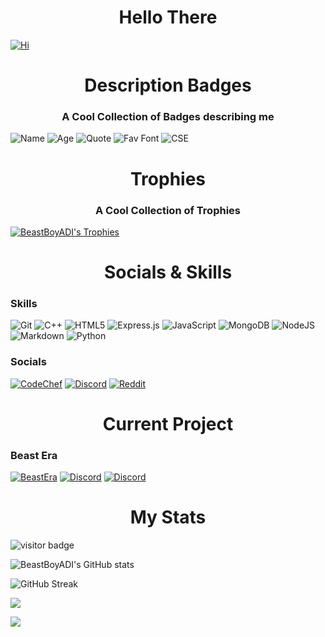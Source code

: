 <h1 align="center" color="#8700ff">Hello There 
</h1>

[![Hi](https://readme-typing-svg.herokuapp.com?font=Cascadia+Code&duration=3000&color=FF8706&background=F8FF0000&vCenter=true&multiline=true&width=500&height=200&lines=-%3E+Hi+I+am+BeastBoyADI;-%3E+Though+my+real+name+is+Aditya+Agarwal;-%3E+I+am+19+years+old;-%3E+I+am+a+discord+bot+developer;-%3E+And+a+lover+of+games;+++++++++++++++++++++;-%3E+Just+Exploring+multiple+things+here)](https://github.com/beastboyadi)

<h1 align="center" color="#FF8706">Description Badges
</h1>
<h3 align="center">A Cool Collection of Badges describing me</h3>

![Name](https://img.shields.io/badge/Name-BeastBoyADI-FF8706.svg)
![Age](https://img.shields.io/badge/Age-19-FF8706.svg)
![Quote](https://img.shields.io/badge/Quote-Give_me_ideas_about_new_commands-FF8706.svg)
![Fav Font](https://img.shields.io/badge/Font-Cascadia_Code-FF8706.svg)
![CSE](https://img.shields.io/badge/Studying-B.Com._Hons.-FF8706.svg)

<h1 align="center" color="#FF8706">Trophies
</h1>
<h3 align="center">A Cool Collection of Trophies</h3>

[![BeastBoyADI's Trophies](https://github-profile-trophy.vercel.app/?username=BeastBoyADI)](https://github.com/ryo-ma/github-profile-trophy)

<h1 align="center" color="#FF8706">Socials & Skills
</h1>

### Skills
![Git](https://img.shields.io/badge/git-%23F05033.svg?style=for-the-badge&logo=git&logoColor=white)
![C++](https://img.shields.io/badge/c++-%2300599C.svg?style=for-the-badge&logo=c%2B%2B&logoColor=white)
![HTML5](https://img.shields.io/badge/html5-%23E34F26.svg?style=for-the-badge&logo=html5&logoColor=white)
![Express.js](https://img.shields.io/badge/express.js-%23404d59.svg?style=for-the-badge&logo=express&logoColor=%2361DAF)
![JavaScript](https://img.shields.io/badge/javascript-%23323330.svg?style=for-the-badge&logo=javascript&logoColor=%23F7DF1E)
![MongoDB](https://img.shields.io/badge/MongoDB-%234ea94b.svg?style=for-the-badge&logo=mongodb&logoColor=white)
![NodeJS](https://img.shields.io/badge/node.js-6DA55F?style=for-the-badge&logo=node.js&logoColor=white)
![Markdown](https://img.shields.io/badge/markdown-%23000000.svg?style=for-the-badge&logo=markdown&logoColor=white)
![Python](https://img.shields.io/badge/python-3670A0?style=for-the-badge&logo=python&logoColor=ffdd54)
    
### Socials
[![CodeChef](https://img.shields.io/badge/CodeChef-%23964B00.svg?style=for-the-badge&logo=CodeChef&logoColor=white)](https://www.codechef.com/users/beastboyadi)
[![Discord](https://img.shields.io/badge/BEAST%232802-%237289DA.svg?style=for-the-badge&logo=discord&logoColor=white)](https://discord.com/users/742945200082780160)
[![Reddit](https://img.shields.io/badge/Reddit-FF4500?style=for-the-badge&logo=reddit&logoColor=white)](https://www.reddit.com/user/BEAST_2802)

<h1 align="center" color="#FF8706">Current Project</h1>

### Beast Era
[![BeastEra](https://images-ext-2.discordapp.net/external/VZJyN6L8Vjm3_kRRgdVmhRqDRlBR5QUO8cHE-uwFRnc/%3Fsize%3D4096/https/cdn.discordapp.com/avatars/907491552702644246/adb4a041cb3f24b5131e94f43454d562.webp)](https://discord.com/oauth2/authorize?client_id=907491552702644246&scope=bot+applications.commands&permissions=167332144383)
[![Discord](https://img.shields.io/badge/Support_Server-%237289DA.svg?style=for-the-badge&logo=discord&logoColor=white)](https://discord.gg/bX6AT65PmP)
[![Discord](https://img.shields.io/badge/Invite_Me-%237289DA.svg?style=for-the-badge&logo=discord&logoColor=white)](https://discord.com/oauth2/authorize?client_id=907491552702644246&scope=bot+applications.commands&permissions=167332144383)


<h1 align="center" color="#FF8706">My Stats
</h1>

![visitor badge](https://visitor-badge.glitch.me/badge?page_id=jwenjian.visitor-badge)

![BeastBoyADI's GitHub stats](https://github-readme-stats.vercel.app/api?username=BeastBoyADI&count_private=true&show_icons=true)

![GitHub Streak](http://github-readme-streak-stats.herokuapp.com?user=BeastBoyADI&theme=onedark_duo&date_format=j%20M%5B%20Y%5D)

![](https://github-profile-summary-cards.vercel.app/api/cards/profile-details?username=BeastBoyADI&theme=vue)

![](http://github-profile-summary-cards.vercel.app/api/cards/productive-time?username=BeastBoyADI&theme=vue&utcOffset=8)
